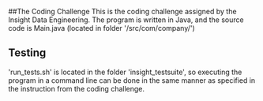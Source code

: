 ##The Coding Challenge 
This is the coding challenge assigned by the Insight Data Engineering. The program is written in Java, and the source code is Main.java (located in folder '/src/com/company/')


## Testing
'run_tests.sh' is located in the folder 'insight_testsuite', so executing the program in a command line can be done in the same manner as specified in the instruction from the coding challenge.
